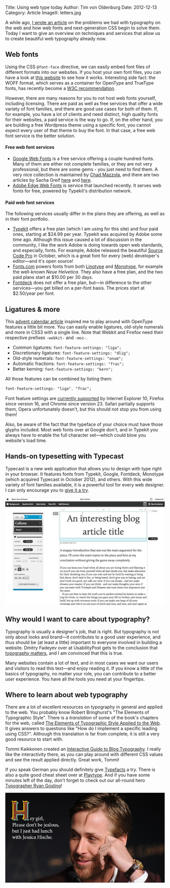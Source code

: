 Title: Using web type today
Author: Tim von Oldenburg
Date: 2012-12-13
Category: Article
ImageX: letters.jpg

A while ago, [I wrote an article](/articles/web-fonts/) on the problems we had with typography on the web and how web fonts and next-generation CSS begin to solve them. Today I want to give an overview on techniques and services that allow us to create beautiful web typography already now.

## Web fonts

Using the CSS `@font-face` directive, we can easily embed font files of different formats into our websites. If you host your own font files, you can have a look at [this website][fontface] to see how it works. Interesting side fact: the WOFF format, which serves as a container for OpenType and TrueType fonts, has recently become a [W3C recommendation][woff].

However, there are many reasons for you to not host web fonts yourself, including licensing. There are paid as well as free services that offer a wide variety of font families, and there are good use cases for both of them. If, for example, you have a lot of clients and need distinct, high quality fonts for their websites, a paid service is the way to go. If, on the other hand, you are building a free Wordpress theme using a specific font, you cannot expect every user of that theme to buy the font. In that case, a free web font service is the better solution.

#### Free web font services

* [Google Web Fonts][gwf] is a free service offering a couple hundred fonts. Many of them are either not complete families, or they are not very professional, but there are some gems - you just need to find them. A very nice collection is maintained by [Chad Mazzola][bwt], and there are two articles by Sacha Greif [here][sacha1] and [here][sacha2].
* [Adobe Edge Web Fonts][adobe] is service that launched recently. It serves web fonts for free, powered by Typekit's distribution network.

#### Paid web font services

The following services usually differ in the plans they are offering, as well as in their font portfolio.

* [Typekit][typekit] offers a free plan (which I am using for this site) and four paid ones, starting at $24.99 per year. Typekit was acquired by Adobe some time ago. Although this issue caused a lot of discussion in the community, I like the work Adobe is doing towards open web standards, and especially, fonts. For example, Adobe released the beautiful [Source Code Pro][sourcecodepro] in October, which is a great font for every (web) developer's editor&mdash;and it's open source!
* [Fonts.com][fonts] powers fonts from both [Linotype][linotype] and [Monotype][monotype], for example the well-known *Neue Helvetica*. They also have a free plan, and the two paid plans start at $10.00 per 30 days.
* [Fontdeck][fontdeck] does not offer a free plan, but&mdash;in difference to the other services&mdash;you get billed on a per-font basis. The prices start at $2.50/year per font.

## Ligatures & more

This [advent calendar article][ligatures] inspired me to play around with OpenType features a little bit more. You can easily enable ligatures, old-style numerals and more in CSS3 with a single line. Note that Webkit and Firefox need their respective prefixes `-webkit-` and `-moz-`.

* Common ligatures: `font-feature-settings: "liga";`
* Discretionary ligatures: `font-feature-settings: "dlig";`
* Old-style numerals: `font-feature-settings: "onum";`
* Automatic fractions: `font-feature-settings: "frac";`
* Better kerning: `font-feature-settings: "kern";`

All those features can be combined by listing them:

```css
font-feature-settings: "liga", "frac";
```

Font feature settings are [currently supported](http://caniuse.com/#feat=font-feature) by Internet Explorer 10, Firefox since version 16, and Chrome since version 23. Safari partially supports them, Opera unfortunately doesn't, but this should not stop you from using them!

Also, be aware of the fact that the typeface of your choice must have those glyphs included. Most web fonts over at Google don't, and in Typekit you always have to enable the full character set&mdash;which could blow you website's load time.

## Hands-on typesetting with Typecast

Typecast is a new web application that allows you to design with type right in your browser. It features fonts from Typekit, Google, Fontdeck, Monotype (which acquired Typecast in October 2012), and others. With this wide variety of font families available, it is a powerful tool for every web designer. I can only encourage you to [give it a try][typecast].

<img src="typecast.jpg" class="img-shadow-strong" alt="Typecast lets you set type in the browser">

## Why would I want to care about typography?

Typography is usually a designer's job, that is right. But typography is not only about looks and brand&mdash;it contributes to a good user experience, and thus should be (at least a little) important to everyone involved in building a website. Dmitry Fadeyev over at UsabilityPost gets to the conclusion that [typography matters][usability], and I am convinced that this is true.

Many websites contain a lot of text, and in most cases we want our users and visitors to read this text&mdash;and enjoy reading it. If you know a little of the basics of typography, no matter your role, you can contribute to a better user experience. You have all the tools you need at your fingertips.

## Where to learn about web typography

There are a lot of excellent resources on typography in general and applied to the web. You probably know Robert Bringhurst's "The Elements of Typographic Style". There is a *translation* of some of the book's chapters for the web, called [The Elements of Typographic Style Applied to the Web][elements]. It gives answers to questions like "How do I implement a specific leading using CSS?". Although this translation is far from complete, it is still a very good resource to start with.

Tommi Kaikkonen created an [Interactive Guide to Blog Typography][blog]. I really like the interactivity there, as you can play around with different CSS values and see the result applied directly. Great work, Tommi!

If you speak German you should definitely give [Typefacts][typefacts] a try. There is also a quite good cheat sheet over at [Playtype][playtype]. And if you have some minutes left of the day, don't forget to check out our all-round hero [Typographer Ryan Gosling][ryan]!

<img src="ryan.jpg" class="img-shadow-strong">

[drweb]: http://www.drweb.de/magazin/webtypobuch-alles-rund-um-typografie-im-web-37852/
[typekit]: http://www.typekit.com/
[linotype]: http://www.linotype.com/
[monotype]: http://www.monotype.com/
[fontdeck]: http://fontdeck.com/
[fonts]: http://www.fonts.com/web-fonts
[gwf]: http://www.google.com/webfonts
[adobe]: http://html.adobe.com/edge/webfonts/
[typecast]: http://www.typecastapp.com/
[fontface]: http://font-face.com/
[bwt]: http://hellohappy.org/beautiful-web-type/
[sacha1]: http://sachagreif.com/google-webfonts-that-dont-suck/
[sacha2]: http://sachagreif.com/more-google-webfonts-that-dont-suck/
[sourcecodepro]: http://blogs.adobe.com/typblography/2012/09/source-code-pro.html
[elements]: http://webtypography.net/
[woff]: http://www.w3.org/TR/2012/REC-WOFF-20121213/
[ligatures]: http://advent2012.digitpaint.nl/3/
[blog]: http://www.kaikkonendesign.fi/typography/
[ryan]: http://typographerryangosling.tumblr.com/
[typefacts]: http://typefacts.com/
[playtype]: http://dev.e-types.com/playtype/about/typefaces/glossary
[usability]: http://www.usabilitypost.com/2012/11/23/effects-of-typography-on-reader-mood-and-productivity
